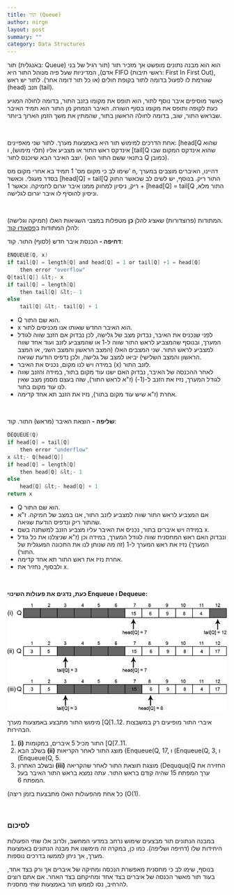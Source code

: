 ```yaml
---
title: תור (Queue)
author: nirgn
layout: post
summary: ""
category: Data Structures
---
```

תור (באנגלית: Queue) הוא הוא מבנה נתונים מופשט אך מזכיר תור (תור רגיל של בני אדם), המדיניות שעל פיה מנוהל התור היא FIFO (ראשי תיבות: First In First Out), שגורמת לו לפעול בדומה לתור בקופת חולים (או כל תור דומה אחר). לתור יש ראש (head) וזנב (tail).

כאשר מוסיפים איבר נוסף לתור, הוא תופס את מקומו בזנב התור, בדומה לחולה המגיע כעת לקופה ותופס את מקומו בסוף השורה. האיבר הנמחק מן התור הוא תמיד האיבר שבראש התור, שוב, בדומה לחולה הראשון בתור, שהמתין את משך הזמן הארוך ביותר.

<!--more-->

&nbsp;

אחת הדרכים למימוש תור היא באמצעות מערך. לתור שני מאפיינים: [head[Q שהוא אינדקס ראש התור או מצביע אליו (תלוי מימוש), ו [tail[Q שהוא אינדקס המקום שבו יוצב האיבר הבא שיוכנס לתור. (בתנאי ששם התור הוא Q כמובן).

שימו לב כי מקום מס' 1 תמיד בא אחרי מקום מס' n, דהיינו, האיברים מוצבים במערך בסדר מעגלי. וכאשר [head[Q] = tail[Q התור ריק. בנוסף, יש לשים לב שכאשר התוק ריק, ניסיון למחוק ממנו איבר יגרום לחמיקה. וכאשר 1 + [head[Q] = tail[Q התור מלא, וניסיון להוסיף לו איבר יגרום לגלישה.

&nbsp;

המתודות (פרוצדורות) שאציג להלן **כן** מטפלות במצבי השגיאות האלו (חמיקה וגלישה).  
להלן המתודות ב[פסאודו קוד](http://en.wikipedia.org/wiki/Pseudocode):

**דחיפה -** הכנסת איבר חדש (לסוף) התור.
קוד:

```c
ENQUEUE(Q, x)
if tail[Q] = length[Q] and head[Q] = 1 or tail[Q] +1 = head[Q]
    then error "overflow"
Q[tail[Q]] &lt;- x
if tail[Q] = length[Q]
    then tail[Q] &lt;- 1
else
    tail[Q] &lt;- tail[Q] + 1
```

  * Q הוא שם התור.
  * x הוא האיבר החדש שאותו אנו מכניסים לתור.
  * לפני שנכניס את האיבר, נבדוק מצב של גלישה, לכן נבדוק אם הזנב שווה לגודל המערך, ובנוסף שהמצביע לראש התור שווה ל-1 או שהמצביע לזנב ועוד אחד שווה למצביע לראש התור. שני המצבים האלו (המצב הראשון והמצב השני, או המצב הראשון והמצב השלישי) יביאו למצב של גלישה, ולכן נדפיס הודעת שגיאה.
  * במידה ויש לנו מקום, נכניס את האיבר (x) לזנב התור.
  * לאחר ההכנסה של האיבר, נבדוק האם ישנו עוד מקום בתור, במידה והזנב שווה לגודל המערך, נזיז את הזנב ל-(1-) (ז"א לראש התור), שזה בעצם מסמן מצב שאין לנו עוד מקום בתור.
  * אחרת (ז"א שיש עוד מקום בתור), נזיז את הזנב תא אחד קדימה.

&nbsp;

**שליפה -** הוצאת האיבר (מראש) התור.
קוד:

```c
DEQUEUE(Q)
if head[Q] = tail[Q]
    then error "underflow"
x &lt;- Q[head[Q]]
if head[Q] = length[Q]
    then head[Q] &lt;- 1
else
    head[Q] &lt;- head[Q] + 1
return x
```

  * Q הוא שם התור.
  * אם המצביע לראש התור שווה למצביע לזנב התור, אנו במצב של חמיקה. ז"א שהתור ריק ונדפיס הודעת שגיאה.
  * במידה ויש איברים בתור, נכניס את האיבר עליו מצביע הזנב למשתנה בשם x.
  * ונבדוק האם ראש המחסנית שווה לגודל המערך, במידה וכן (ז"א שניצלנו את כל גודל המערך) נזיז את ראש המערך ל-1 (זה מה שנותן לנו את התכונה המעגלית של התור).
  * אחרת נזיז את ראש התור תא אחד קדימה.
  * ולבסוף, נחזיר את x.

&nbsp;

**כעת, נדגים את פעולות השינוי Enqueue ו Dequeue:**

<div style="text-align: center;">
  <img src="/assets/img/posts/queue/Dequeue__Enqueue.png" alt="Dequeue & Enqueue">
</div>

מימוש התור מתבצע באמצעות מערך [Q[1..12. איברי התור מופיעים רק במשבצות הבהירות.

  1. **(i)** התור מכיל 5 איברים, במקומות [Q[7..11.
  2. בשלב הבא **(ii)** מוצג התור לאחר הקריאות (Enqueue(Q, 17, ו (Enqueue(Q, 3, ו (Enqueue(Q, 5.
  3. ובשלב האחרון **(iii)** מוצגת תוצאת התור לאחר שהקריאה (Deququq(Q החזירה את ערך המפתח 15 שהיה קודם בראש התור. עתה נמצא בראש התור האיבר בעל המפתח 6.

(כל אחת מהפעולות האלו מתבצעת בזמן ריצה (O(1).

&nbsp;

### לסיכום

במבנה הנתונים תור מבצעים שימוש נרחב במדעי המחשב, ולרוב אלו שתי הפעולות היחידות שלו (דחיפה ושליפה). כמו כן, במקרה זה מימשנו את מבנה הנתונים באמצעות מערך, אך ניתן לממשו בדרכים נוספות.

בנוסף, שימו לב כי מחסנית מאפשרת הנכסה ומחיקה של איברים אך ורק בצד אחד, בעוד תור מאשר הכנסה של איברים בצד אחד ומחיקתם בצד האחר. אם אתם רוצים להרחיב, נסו לממש תור באמצעות שתי מחסנית.
